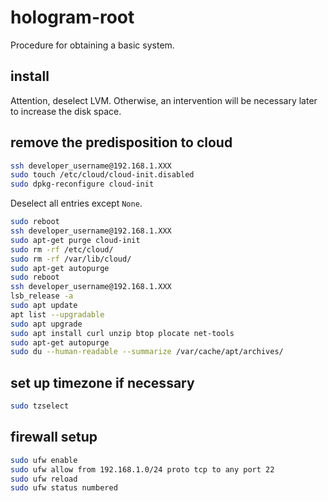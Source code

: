 # hologram-root

Procedure for obtaining a basic system.

## install

Attention, deselect LVM.
Otherwise, an intervention will be necessary later to increase the disk space.

## remove the predisposition to cloud

```bash
ssh developer_username@192.168.1.XXX
sudo touch /etc/cloud/cloud-init.disabled
sudo dpkg-reconfigure cloud-init
```

Deselect all entries except `None`.

```bash
sudo reboot
ssh developer_username@192.168.1.XXX
sudo apt-get purge cloud-init
sudo rm -rf /etc/cloud/
sudo rm -rf /var/lib/cloud/
sudo apt-get autopurge
sudo reboot
ssh developer_username@192.168.1.XXX
lsb_release -a
sudo apt update
apt list --upgradable
sudo apt upgrade
sudo apt install curl unzip btop plocate net-tools
sudo apt-get autopurge
sudo du --human-readable --summarize /var/cache/apt/archives/
```

## set up timezone if necessary

```bash
sudo tzselect
```

## firewall setup

```bash
sudo ufw enable
sudo ufw allow from 192.168.1.0/24 proto tcp to any port 22
sudo ufw reload
sudo ufw status numbered
```
